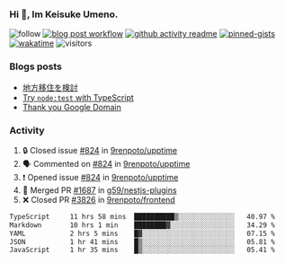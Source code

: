 ### Hi 👋, Im Keisuke Umeno.

<!--
**9renpoto/9renpoto** is a ✨ _special_ ✨ repository because its `README.md` (this file) appears on your GitHub profile.

Here are some ideas to get you started:

- 🔭 I’m currently working on ...
- 🌱 I’m currently learning ...
- 👯 I’m looking to collaborate on ...
- 🤔 I’m looking for help with ...
- 💬 Ask me about ...
- 📫 How to reach me: ...
- 😄 Pronouns: ...
- ⚡ Fun fact: ...
-->

![follow](https://img.shields.io/github/followers/9renpoto?label=Follow&style=social)
[![blog post workflow](https://github.com/9renpoto/9renpoto/actions/workflows/blog.yml/badge.svg)](https://github.com/9renpoto/9renpoto/actions/workflows/blog.yml)
[![github activity readme](https://github.com/9renpoto/9renpoto/actions/workflows/activity.yml/badge.svg)](https://github.com/9renpoto/9renpoto/actions/workflows/activity.yml)
[![pinned-gists](https://github.com/9renpoto/9renpoto/actions/workflows/pin-gist.yml/badge.svg)](https://github.com/9renpoto/9renpoto/actions/workflows/pin-gist.yml)
[![wakatime](https://github.com/9renpoto/9renpoto/actions/workflows/waka-readme-status.yml/badge.svg)](https://github.com/9renpoto/9renpoto/actions/workflows/waka-readme-status.yml)
![visitors](https://komarev.com/ghpvc/?username=9renpoto&label=Profile%20views&color=0e75b6&style=flat)

### Blogs posts

<!-- BLOG-POST-LIST:START -->
- [地方移住を検討](https://9renpoto.win/entry/2023/09/09/migration-plan)
- [Try `node:test` with TypeScript](https://9renpoto.win/entry/2023/07/23/node-test-runner)
- [Thank you Google Domain](https://9renpoto.win/entry/2023/07/08/new-domain)
<!-- BLOG-POST-LIST:END -->

### Activity

<!--START_SECTION:activity-->
1. 🔒 Closed issue [#824](https://github.com/9renpoto/upptime/issues/824) in [9renpoto/upptime](https://github.com/9renpoto/upptime)
2. 🗣 Commented on [#824](https://github.com/9renpoto/upptime/issues/824#issuecomment-1730827637) in [9renpoto/upptime](https://github.com/9renpoto/upptime)
3. ❗ Opened issue [#824](https://github.com/9renpoto/upptime/issues/824) in [9renpoto/upptime](https://github.com/9renpoto/upptime)
4. 🎉 Merged PR [#1687](https://github.com/g59/nestjs-plugins/pull/1687) in [g59/nestjs-plugins](https://github.com/g59/nestjs-plugins)
5. ❌ Closed PR [#3826](https://github.com/9renpoto/frontend/pull/3826) in [9renpoto/frontend](https://github.com/9renpoto/frontend)
<!--END_SECTION:activity-->

<!--START_SECTION:waka-->

```txt
TypeScript     11 hrs 58 mins  ██████████▒░░░░░░░░░░░░░░   40.97 %
Markdown       10 hrs 1 min    ████████▓░░░░░░░░░░░░░░░░   34.29 %
YAML           2 hrs 5 mins    █▓░░░░░░░░░░░░░░░░░░░░░░░   07.15 %
JSON           1 hr 41 mins    █▒░░░░░░░░░░░░░░░░░░░░░░░   05.81 %
JavaScript     1 hr 35 mins    █▒░░░░░░░░░░░░░░░░░░░░░░░   05.41 %
```

<!--END_SECTION:waka-->
